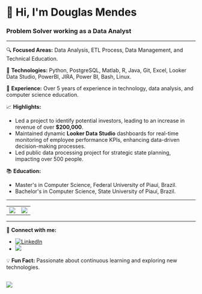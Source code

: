 # 👋 Hi, I'm Douglas Mendes

### Problem Solver working as a Data Analyst

---

🔍 **Focused Areas:** Data Analysis, ETL Process, Data Management, and Technical Education.

🌟 **Technologies:** Python, PostgreSQL, Matlab, R, Java, Git, Excel, Looker Data Studio, PowerBI,  JIRA, Power BI, Bash, Linux.

🏅 **Experience:** Over 5 years of experience in technology, data analysis, and computer science education.

📈 **Highlights:**
- Led a project to identify potential investors, leading to an increase in revenue of over **$200,000**.
- Maintained dynamic **Looker Data Studio** dashboards for real-time monitoring of employee performance KPIs, enhancing data-driven decision-making processes.
- Led public data processing project for strategic state planning, impacting over 500 people.

📚 **Education:** 
- Master's in Computer Science, Federal University of Piauí, Brazil.
- Bachelor's in Computer Science, State University of Piauí, Brazil.

---

<table>
  <tr>
    <td>
      <img src="https://github-readme-stats.vercel.app/api?username=douglasepol&show_icons=true&title_color=783c00&text_color=af552e&icon_color=783c00&bg_color=f8efd4&cache_seconds=2300">
    </td>
    <td>
      <img src="https://github-readme-stats.vercel.app/api/top-langs/?username=douglasepol&layout=compact&title_color=783c00&text_color=af552e&bg_color=f8efd4">
    </td>
  </tr>
</table>

---

🔗 **Connect with me:**
- [![LinkedIn](https://img.shields.io/badge/linkedin-%230077B5.svg?style=for-the-badge&logo=linkedin&logoColor=white)](https://www.linkedin.com/in/douglas-sepol/)
- <a href="mailto:douglasmendes18ds@gmail.com" target="_blank">
    <img src="https://img.shields.io/badge/Gmail-D14836?style=for-the-badge&logo=gmail&logoColor=white" />
  </a>


💡 **Fun Fact:** Passionate about continuous learning and exploring new technologies.

  ![](https://komarev.com/ghpvc/?username=douglasepol&color=lightgrey)  
---
